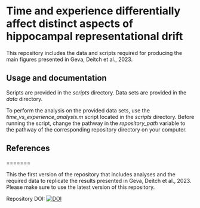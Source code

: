 # Time and experience differentially affect distinct aspects of hippocampal representational drift
This repository includes the data and scripts required for producing the main figures presented in Geva, Deitch et al., 2023. 

## Usage and documentation
Scripts are provided in the *scripts* directory.
Data sets are provided in the *data* directory.

To perform the analysis on the provided data sets, use the *time_vs_experience_analysis.m* script located in the *scripts* directory.
Before running the script, change the pathway in the *repository_path* variable to the pathway of the corresponding repository directory on your computer.

## References


=======

This the first version of the repository that includes analyses and the required data to replicate the results presented in Geva, Deitch et al., 2023.  Please make sure to use the latest version of this repository.

Repository DOI:
[![DOI](https://zenodo.org/badge/630706491.svg)](https://zenodo.org/badge/latestdoi/630706491)
